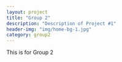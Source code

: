 ```yaml
---
layout: project
title: "Group 2"
description: "Description of Project #1"
header-img: "img/home-bg-1.jpg"
category: group2
---
```


This is for Group 2